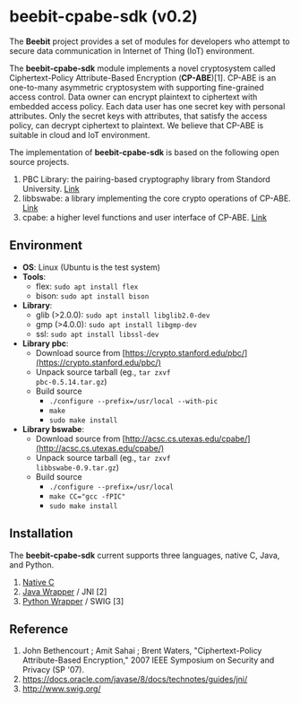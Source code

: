 # beebit-cpabe-sdk (v0.2)
The **Beebit** project provides a set of modules for developers who attempt to secure data communication in Internet of Thing (IoT) environment.

The **beebit-cpabe-sdk** module implements a novel cryptosystem called Ciphertext-Policy Attribute-Based Encryption (**CP-ABE**)[1]. CP-ABE is an one-to-many asymmetric cryptosystem with supporting fine-grained access control. Data owner can encrypt plaintext to ciphertext with embedded access policy. Each data user has one secret key with personal attributes. Only the secret keys with attributes, that satisfy the access policy, can decrypt ciphertext to plaintext. We believe that CP-ABE is suitable in cloud and IoT environment.

The implementation of **beebit-cpabe-sdk** is based on the following open source projects.
1. PBC Library: the pairing-based cryptography library from Standord University. [Link](https://crypto.stanford.edu/pbc/)
2. libbswabe: a library implementing the core crypto operations of CP-ABE. [Link](http://acsc.cs.utexas.edu/cpabe/)
3. cpabe: a higher level functions and user interface of CP-ABE. [Link](http://acsc.cs.utexas.edu/cpabe/)

## Environment
- **OS**: Linux (Ubuntu is the test system)
- **Tools**:
	- flex: <code>sudo apt install flex</code>
	- bison: <code>sudo apt install bison</code>
- **Library**:
	- glib (>2.0.0): <code>sudo apt install libglib2.0-dev</code>
	- gmp (>4.0.0): <code>sudo apt install libgmp-dev</code>
	- ssl: <code>sudo apt install libssl-dev</code>
- **Library pbc**:
	- Download source from [https://crypto.stanford.edu/pbc/](https://crypto.stanford.edu/pbc/)
	- Unpack source tarball (eg., <code>tar zxvf pbc-0.5.14.tar.gz</code>)
	- Build source
		- <code>./configure --prefix=/usr/local --with-pic</code> 
		- <code>make</code> 
		- <code>sudo make install</code> 
- **Library bswabe**:
	- Download source from [http://acsc.cs.utexas.edu/cpabe/](http://acsc.cs.utexas.edu/cpabe/)
	- Unpack source tarball (eg., <code>tar zxvf libbswabe-0.9.tar.gz</code>)
	- Build source
		- <code>./configure --prefix=/usr/local</code> 
		- <code>make CC="gcc -fPIC"</code> 
		- <code>sudo make install</code> 

## Installation
The **beebit-cpabe-sdk** current supports three languages, native C, Java, and Python.

1. [Native C](INSTALL_C.md)
2. [Java Wrapper](INSTALL_JAVA.md) / JNI [2]
3. [Python Wrapper](INSTALL_PYTHON.md) / SWIG [3]

## Reference
1. John Bethencourt ; Amit Sahai ; Brent Waters, "Ciphertext-Policy Attribute-Based Encryption,"  2007 IEEE Symposium on Security and Privacy (SP '07).
2. https://docs.oracle.com/javase/8/docs/technotes/guides/jni/
3. http://www.swig.org/
